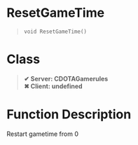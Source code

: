 # ResetGameTime
> `void ResetGameTime()`
# Class
> __✔ Server: CDOTAGamerules__  
> __✖ Client: undefined__  
# Function Description
Restart gametime from 0
